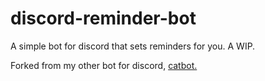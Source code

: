 # discord-reminder-bot
A simple bot for discord that sets reminders for you. A WIP.

Forked from my other bot for discord, [catbot.](https://github.com/edwin-jones/discord-catbot)
